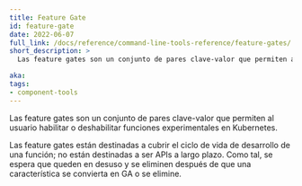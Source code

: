 ```yaml
---
title: Feature Gate
id: feature-gate
date: 2022-06-07
full_link: /docs/reference/command-line-tools-reference/feature-gates/
short_description: >
  Las feature gates son un conjunto de pares clave-valor que permiten al usuario habilitar o deshabilitar funciones experimentales en Kubernetes.

aka:
tags:
- component-tools
---
```

Las feature gates son un conjunto de pares clave-valor que permiten al usuario habilitar o deshabilitar funciones experimentales en Kubernetes.

<!--more-->
Las feature gates están destinadas a cubrir el ciclo de vida de desarrollo de una función; no están destinadas a ser APIs a largo plazo. Como tal, se espera que queden en desuso y se eliminen después de que una característica se convierta en GA o se elimine.
